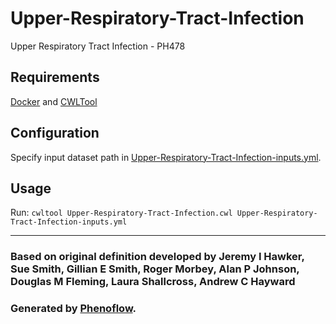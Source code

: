# Upper-Respiratory-Tract-Infection

Upper Respiratory Tract Infection - PH478

## Requirements

[Docker](https://docs.docker.com/install/) and [CWLTool](https://github.com/common-workflow-language/cwltool#install)

## Configuration

Specify input dataset path in [Upper-Respiratory-Tract-Infection-inputs.yml](Upper-Respiratory-Tract-Infection-inputs.yml).

## Usage

Run: `cwltool Upper-Respiratory-Tract-Infection.cwl Upper-Respiratory-Tract-Infection-inputs.yml`

***

### Based on original definition developed by Jeremy I Hawker, Sue Smith, Gillian E Smith, Roger Morbey, Alan P Johnson, Douglas M Fleming, Laura Shallcross, Andrew C Hayward
### Generated by [Phenoflow](https://kclhi.org/phenoflow).
